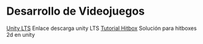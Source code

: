# Desarrollo de Videojuegos
[Unity LTS](https://unity.com/releases/editor/qa/lts-releases) Enlace descarga unity LTS
[Tutorial Hitbox](https://www.youtube.com/watch?v=ryQNzmge7mo) Solución para hitboxes 2d en unity
